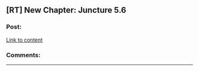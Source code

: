 ## [RT] New Chapter: Juncture 5.6

### Post:

[Link to content](http://junctureserial.blogspot.com/2016/01/juncture-56.html)

### Comments:

---

